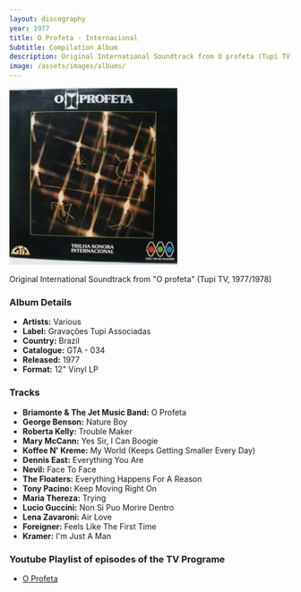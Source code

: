 ```yaml
---
layout: discography
year: 1977
title: O Profeta - Internacional
Subtitle: Compilation Album
description: Original International Soundtrack from O profeta (Tupi TV, 1977/1978).
image: /assets/images/albums/
---
```


![](/assets/images/discography/lp-novela-o-profeta-internacional-raro-rede-tupi-1977.jpg)

Original International Soundtrack from "O profeta" (Tupi TV, 1977/1978)

### Album Details
* **Artists:** Various
* **Label:** Gravações Tupi Associadas
* **Country:** Brazil 
* **Catalogue:** GTA - 034
* **Released:** 1977
* **Format:** 12" Vinyl LP

### Tracks
* **Briamonte & The Jet Music Band:** O Profeta
* **George Benson:** Nature Boy
* **Roberta Kelly:** Trouble Maker
* **Mary McCann:** Yes Sir, I Can Boogie
* **Koffee N' Kreme:** My World (Keeps Getting Smaller Every Day)
* **Dennis East:** Everything You Are
* **Nevil:** Face To Face
* **The Floaters:** Everything Happens For A Reason
* **Tony Pacino:** Keep Moving Right On
* **Maria Thereza:** Trying
* **Lucio Guccini:** Non Si Puo Morire Dentro
* **Lena Zavaroni:** Air Love
* **Foreigner:** Feels Like The First Time
* **Kramer:** I'm Just A Man

### Youtube Playlist of episodes of the TV Programe
* [O Profeta](https://www.youtube.com/playlist?list=PLNuhfeY3sl9ylqoCym8z_M51_QKokCks8)

